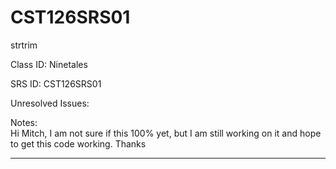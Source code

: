 # CST126SRS01
strtrim

Class ID: Ninetales

SRS ID:  CST126SRS01 

Unresolved Issues:   

Notes:   
Hi Mitch, 
I am not sure if this 100% yet, but I am still working on it and hope to get this code working. 
Thanks

---



